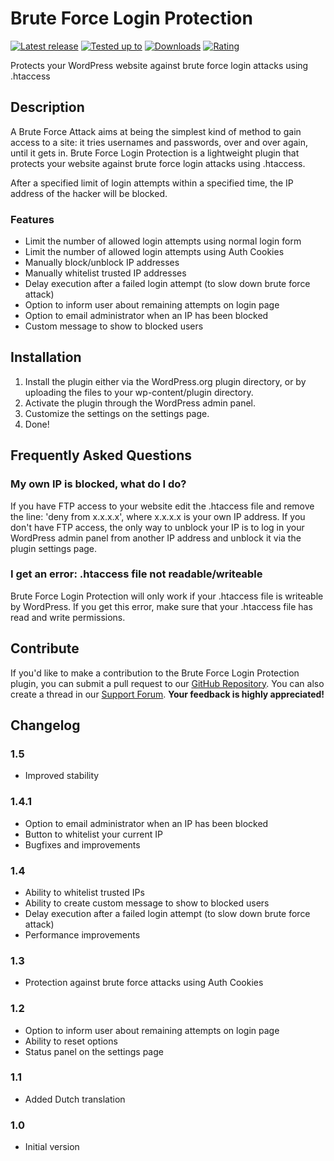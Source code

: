 # Brute Force Login Protection

[![Latest release](https://img.shields.io/wordpress/plugin/v/brute-force-login-protection.svg)](https://wordpress.org/plugins/brute-force-login-protection/)
[![Tested up to](https://img.shields.io/wordpress/v/brute-force-login-protection.svg)](https://wordpress.org/plugins/brute-force-login-protection/)
[![Downloads](https://img.shields.io/wordpress/plugin/dt/brute-force-login-protection.svg)](https://wordpress.org/plugins/brute-force-login-protection/)
[![Rating](https://img.shields.io/wordpress/plugin/r/brute-force-login-protection.svg)](https://wordpress.org/plugins/brute-force-login-protection/)

Protects your WordPress website against brute force login attacks using .htaccess

## Description
A Brute Force Attack aims at being the simplest kind of method to gain access to a site: it tries usernames and passwords, over and over again, until it gets in.
Brute Force Login Protection is a lightweight plugin that protects your website against brute force login attacks using .htaccess.

After a specified limit of login attempts within a specified time, the IP address of the hacker will be blocked.

### Features

* Limit the number of allowed login attempts using normal login form
* Limit the number of allowed login attempts using Auth Cookies
* Manually block/unblock IP addresses
* Manually whitelist trusted IP addresses
* Delay execution after a failed login attempt (to slow down brute force attack)
* Option to inform user about remaining attempts on login page
* Option to email administrator when an IP has been blocked
* Custom message to show to blocked users

## Installation
1. Install the plugin either via the WordPress.org plugin directory, or by uploading the files to your wp-content/plugin directory.
2. Activate the plugin through the WordPress admin panel.
3. Customize the settings on the settings page.
4. Done!

## Frequently Asked Questions
### My own IP is blocked, what do I do?
If you have FTP access to your website edit the .htaccess file and remove the line: 'deny from x.x.x.x', where x.x.x.x is your own IP address.
If you don't have FTP access, the only way to unblock your IP is to log in your WordPress admin panel from another IP address and unblock it via the plugin settings page.

### I get an error: .htaccess file not readable/writeable
Brute Force Login Protection will only work if your .htaccess file is writeable by WordPress. If you get this error, make sure that your .htaccess file has read and write permissions.

## Contribute
If you'd like to make a contribution to the Brute Force Login Protection plugin, you can submit a pull request to our [GitHub Repository](https://github.com/jpkleemans/Brute-Force-Login-Protection/).
You can also create a thread in our [Support Forum](https://wordpress.org/support/plugin/brute-force-login-protection/).
**Your feedback is highly appreciated!**

## Changelog
### 1.5
* Improved stability

### 1.4.1
* Option to email administrator when an IP has been blocked
* Button to whitelist your current IP
* Bugfixes and improvements

### 1.4
* Ability to whitelist trusted IPs
* Ability to create custom message to show to blocked users
* Delay execution after a failed login attempt (to slow down brute force attack)
* Performance improvements

### 1.3
* Protection against brute force attacks using Auth Cookies

### 1.2
* Option to inform user about remaining attempts on login page
* Ability to reset options
* Status panel on the settings page

### 1.1
* Added Dutch translation

### 1.0
* Initial version
